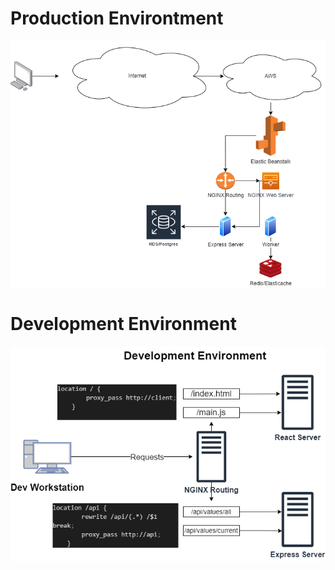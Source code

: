 # Production Environtment
![prod](./prod-env.png 'prod')
# Development Environment
![dev](./dev-env.png 'dev')